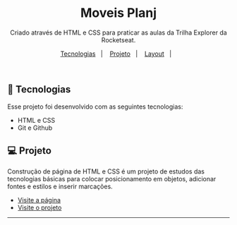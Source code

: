 <h1 align="center"> Moveis Planj </h1>

<p align="center">
Criado através de HTML e CSS para praticar as aulas da Trilha Explorer da Rocketseat. <br/>
</p>

<p align="center">
  <a href="#-tecnologias">Tecnologias</a>&nbsp;&nbsp;&nbsp;|&nbsp;&nbsp;&nbsp;
  <a href="#-projeto">Projeto</a>&nbsp;&nbsp;&nbsp;|&nbsp;&nbsp;&nbsp;
  <a href="#-layout">Layout</a>&nbsp;&nbsp;&nbsp;|&nbsp;&nbsp;&nbsp;
  
</p>





<br>



## 🚀 Tecnologias

Esse projeto foi desenvolvido com as seguintes tecnologias:

- HTML e CSS
- Git e Github


## 💻 Projeto

Construção de página de HTML e CSS é um projeto de estudos das tecnologias básicas para colocar posicionamento em objetos, adicionar fontes e estilos e inserir marcações.

- [Visite a página](https://studieddevdias.github.io/moveisplanj/)
- [Visite o projeto](https://github.com/studieddevDias/moveisplanj)






---
